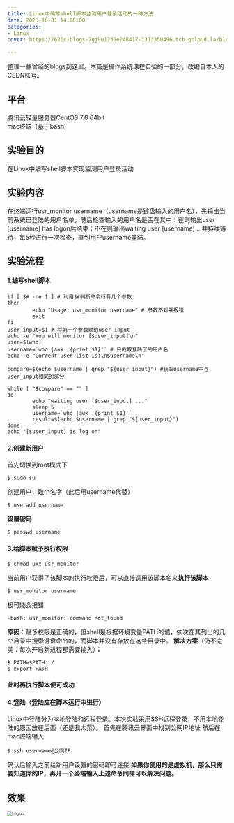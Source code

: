 ```yaml
---
title: Linux中编写shell脚本监测用户登录活动的一种方法
date: 2023-10-01 14:00:00
categories:
- Linux
cover: https://626c-blogs-7gj9u1232e248417-1313350496.tcb.qcloud.la/blogs/post%3A%20Linux%E4%B8%AD%E7%BC%96%E5%86%99shell%E8%84%9A%E6%9C%AC%E7%9B%91%E6%B5%8B%E7%94%A8%E6%88%B7%E7%99%BB%E5%BD%95%E6%B4%BB%E5%8A%A8%E7%9A%84%E4%B8%80%E7%A7%8D%E6%96%B9%E6%B3%95/ICARUS-CLI.png?sign=2a28f5ec80290e8b0c86a37d3459a89c&t=1696190508

---
```




整理一些曾经的blogs到这里。本篇是操作系统课程实验的一部分，改编自本人的CSDN账号。

<!--more-->

## 平台

腾讯云轻量服务器CentOS 7.6 64bit	
mac终端（基于bash)

## 实验目的
在Linux中编写shell脚本实现监测用户登录活动
## 实验内容

在终端运行usr_monitor  username（username是键盘输入的用户名），先输出当前系统已登陆的用户名单，随后检查输入的用户名是否在其中：在则输出user [username] has logon后结束；不在则输出waiting user [username] …并持续等待，每5秒进行一次检查，直到用户username登陆。
## 实验流程
#### 1.编写shell脚本
```shell
if [ $# -ne 1 ] # 利用$#判断命令行有几个参数
then
        echo "Usage: usr_monitor username" # 参数不对就报错
        exit
fi
user_input=$1 # 将第一个参数赋给user_input
echo -e "You will monitor [$user_input]\n"
user=$(who)
username=`who |awk '{print $1}'` # 只截取登陆了的用户名
echo -e "Current user list is:\n$username\n"

compare=$(echo $username | grep "${user_input}") #获取username中与user_input相同的部分

while [ "$compare" == "" ]
do
        echo "waiting user [$user_input] ..."
        sleep 5
        username=`who |awk '{print $1}'`
        result=$(echo $username | grep "${user_input}")
done
echo "[$user_input] is log on"
```

#### **2.创建新用户**
首先切换到root模式下

```shell
$ sudo su
```
创建用户，取个名字（此后用username代替）
```shell
$ useradd username
```
**设置密码**

```shell
$ passwd username
```


 #### 3.给脚本赋予执行权限


```shell
$ chmod u+x usr_monitor
```
当前用户获得了该脚本的执行权限后，可以直接调用该脚本名来**执行该脚本**

```shell
$ usr_monitor username
```
极可能会报错
```shell
-bash: usr_monitor: command not_found
```

**原因**：赋予权限是正确的，但shell是根据环境变量PATH的值，依次在其列出的几个目录中搜索键盘命令的，而脚本并没有存放在这些目录中。
**解决方案**（仍不完美：每次开启新进程都需要输入）**：**
```shell
$ PATH=$PATH:./
$ export PATH
```
#### **此时再执行脚本便可成功**

#### 4.登陆（登陆应在脚本运行中进行）
Linux中登陆分为本地登陆和远程登录。本次实验采用SSH远程登录，不用本地登陆的原因放在后面（还是我太菜）。
首先在腾讯云界面中找到公网IP地址
然后在mac终端输入

```shell
$ ssh username@公网IP
```
确认后输入之前给新用户设置的密码即可连接
**如果你使用的是虚拟机，那么只需要知道你的IP，再开一个终端输入上述命令同样可以解决问题。**
## 效果
<img src="https://626c-blogs-7gj9u1232e248417-1313350496.tcb.qcloud.la/blogs/post%3A%20Linux%E4%B8%AD%E7%BC%96%E5%86%99shell%E8%84%9A%E6%9C%AC%E7%9B%91%E6%B5%8B%E7%94%A8%E6%88%B7%E7%99%BB%E5%BD%95%E6%B4%BB%E5%8A%A8%E7%9A%84%E4%B8%80%E7%A7%8D%E6%96%B9%E6%B3%95/%E5%B7%B2%E7%99%BB%E5%BD%95.png?sign=55f10b2dc486700e5afe3ba75db77012&t=1696190540" alt="Logon" style="zoom:67%;" />
